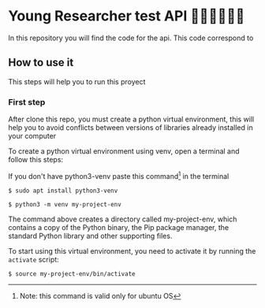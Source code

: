 # Young Researcher test API 👩‍🔬🧑‍🔬👩‍🔬

In this repository you will find the code for the api. This code  correspond to 

## How to use it 
This steps will help you to run this proyect

### First step

After clone this repo, you must create a python virtual environment, this will help you to avoid conflicts between versions of libraries already installed in your computer

To create a python virtual environment using venv, open a terminal and follow this steps:

If you don't have python3-venv paste this command[^1] in the terminal 

```
$ sudo apt install python3-venv

``` 

[^1]: Note: this command is valid only for ubuntu OS


```
$ python3 -m venv my-project-env
``` 

The command above creates a directory called my-project-env, which contains a copy of the Python binary, the Pip package manager, the standard Python library and other supporting files.

To start using this virtual environment, you need to activate it by running the `activate` script:

```
$ source my-project-env/bin/activate
``` 

